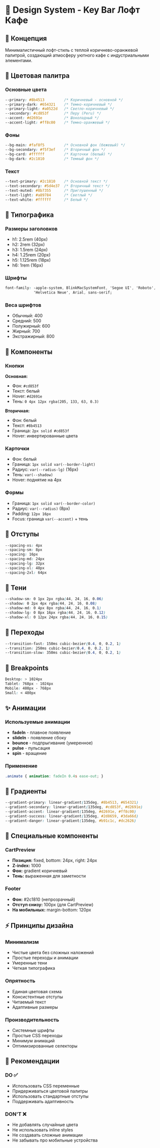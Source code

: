 # 🎨 Design System - Key Bar Лофт Кафе

## 🎯 Концепция

Минималистичный лофт-стиль с теплой коричнево-оранжевой палитрой, создающий атмосферу уютного кафе с индустриальными элементами.

## 🌈 Цветовая палитра

### Основные цвета
```css
--primary: #8b4513         /* Коричневый - основной */
--primary-dark: #654321    /* Темно-коричневый */
--primary-light: #a0522d   /* Светло-коричневый */
--secondary: #cd853f       /* Перу (Peru) */
--accent: #d2691e          /* Шоколадный */
--accent-light: #ff8c00    /* Темно-оранжевый */
```

### Фоны
```css
--bg-main: #faf8f5         /* Основной фон (бежевый) */
--bg-secondary: #f5f3ef    /* Вторичный фон */
--bg-card: #ffffff         /* Карточки (белый) */
--bg-dark: #2c1810         /* Темный фон */
```

### Текст
```css
--text-primary: #2c1810    /* Основной текст */
--text-secondary: #5d4e37  /* Вторичный текст */
--text-muted: #8b7355      /* Приглушенный */
--text-light: #a89784      /* Светлый */
--text-white: #ffffff      /* Белый */
```

## 📏 Типографика

### Размеры заголовков
- h1: 2.5rem (40px)
- h2: 2rem (32px)
- h3: 1.5rem (24px)
- h4: 1.25rem (20px)
- h5: 1.125rem (18px)
- h6: 1rem (16px)

### Шрифты
```css
font-family: -apple-system, BlinkMacSystemFont, 'Segoe UI', 'Roboto', 
             'Helvetica Neue', Arial, sans-serif;
```

### Веса шрифтов
- Обычный: 400
- Средний: 500
- Полужирный: 600
- Жирный: 700
- Экстражирный: 800

## 🔲 Компоненты

### Кнопки
**Основная:**
- Фон: `#cd853f`
- Текст: белый
- Hover: `#d2691e`
- Тень: `0 4px 12px rgba(205, 133, 63, 0.3)`

**Вторичная:**
- Фон: белый
- Текст: `#8b4513`
- Граница: `2px solid #cd853f`
- Hover: инвертированные цвета

### Карточки
- Фон: белый
- Граница: `1px solid var(--border-light)`
- Радиус: `var(--radius-lg)` (16px)
- Тень: `var(--shadow)`
- Hover: поднятие на 4px

### Формы
- Граница: `1px solid var(--border-color)`
- Радиус: `var(--radius)` (8px)
- Padding: `12px 16px`
- Focus: граница `var(--accent)` + тень

## 📐 Отступы

```css
--spacing-xs: 4px
--spacing-sm: 8px
--spacing: 16px
--spacing-md: 24px
--spacing-lg: 32px
--spacing-xl: 48px
--spacing-2xl: 64px
```

## 🌊 Тени

```css
--shadow-sm: 0 1px 2px rgba(44, 24, 16, 0.06)
--shadow: 0 2px 4px rgba(44, 24, 16, 0.08)
--shadow-md: 0 4px 8px rgba(44, 24, 16, 0.1)
--shadow-lg: 0 8px 16px rgba(44, 24, 16, 0.12)
--shadow-xl: 0 12px 24px rgba(44, 24, 16, 0.15)
```

## 🔄 Переходы

```css
--transition-fast: 150ms cubic-bezier(0.4, 0, 0.2, 1)
--transition: 250ms cubic-bezier(0.4, 0, 0.2, 1)
--transition-slow: 350ms cubic-bezier(0.4, 0, 0.2, 1)
```

## 📱 Breakpoints

```css
Desktop: > 1024px
Tablet: 768px - 1024px
Mobile: 480px - 768px
Small: < 480px
```

## ✨ Анимации

### Используемые анимации
- **fadeIn** - плавное появление
- **slideIn** - появление сбоку
- **bounce** - подпрыгивание (умеренное)
- **pulse** - пульсация
- **spin** - вращение

### Применение
```css
.animate { animation: fadeIn 0.4s ease-out; }
```

## 🎨 Градиенты

```css
--gradient-primary: linear-gradient(135deg, #8b4513, #654321)
--gradient-secondary: linear-gradient(135deg, #cd853f, #d2691e)
--gradient-accent: linear-gradient(135deg, #d2691e, #ff8c00)
--gradient-success: linear-gradient(135deg, #2d8659, #3da66d)
--gradient-danger: linear-gradient(135deg, #b91c1c, #dc2626)
```

## 🧩 Специальные компоненты

### CartPreview
- **Позиция:** fixed, bottom: 24px, right: 24px
- **Z-index:** 1000
- **Фон:** gradient коричневый
- **Тень:** выраженная для заметности

### Footer
- **Фон:** #2c1810 (непрозрачный)
- **Отступ снизу:** 100px (для CartPreview)
- **На мобильных:** margin-bottom: 120px

## ⚡ Принципы дизайна

### Минимализм
- Чистые цвета без сложных наложений
- Простые переходы и анимации
- Умеренные тени
- Четкая типографика

### Опрятность
- Единая цветовая схема
- Консистентные отступы
- Читаемый текст
- Адаптивные размеры

### Производительность
- Системные шрифты
- Простые CSS переходы
- Минимум анимаций
- Оптимизированные селекторы

## 🎯 Рекомендации

### DO ✅
- Использовать CSS переменные
- Придерживаться цветовой палитры
- Использовать стандартные отступы
- Поддерживать адаптивность

### DON'T ❌
- Не добавлять случайные цвета
- Не использовать inline styles
- Не создавать сложные анимации
- Не забывать про мобильные устройства

